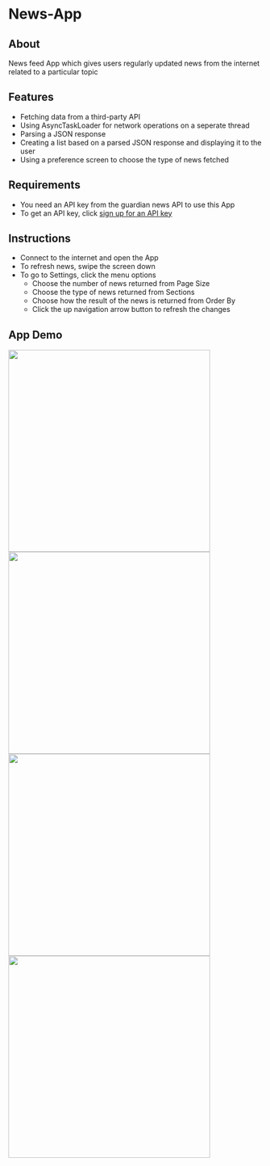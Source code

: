# News-App

## About
News feed App which gives users regularly updated news from the internet related to a particular topic

## Features
* Fetching data from a third-party API
* Using AsyncTaskLoader for network operations on a seperate thread
* Parsing a JSON response
* Creating a list based on a parsed JSON response and displaying it to the user
* Using a preference screen to choose the type of news fetched

## Requirements
* You need an API key from the guardian news API to use this App
* To get an API key, click [sign up for an API key](https://open-platform.theguardian.com/access)

## Instructions
* Connect to the internet and open the App
* To refresh news, swipe the screen down
* To go to Settings, click the menu options
  * Choose the number of news returned from Page Size
  * Choose the type of news returned from Sections
  * Choose how the result of the news is returned from Order By
  * Click the up navigation arrow button to refresh the changes

## App Demo
<img src="app/src/main/res/drawable/no_internet_connection.png" width="400">
<img src="app/src/main/res/drawable/refreshing.png" width="400">
<img src="app/src/main/res/drawable/complete_news_information.png" width="400">
<img src="app/src/main/res/drawable/settings.png" width="400">


